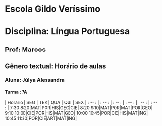 # Escola Gildo Veríssimo
# Disciplina: Língua Portuguesa


## Prof: Marcos 

## Gênero textual: Horário de aulas
### Aluna: Júlya Alessandra

#### Turma : 7A

| Horário | SEG | TER | QUA | QUI | SEX 
| : -- : | : -- : | : -- : | : -- : | : -- : | : -- : |
7:30 8:20|MAT|POR|HIS|GEO|CIE|
8:20 9:10|MAT|POR|MAT|POR|GEO|
9:10 10:00|CIE|POR|HIS|MAT|GEO|
10:00 10:45|POR|CIE|HIS|MAT|ING|
10:45 11:30|POR|CIE|ART|MAT|ING|